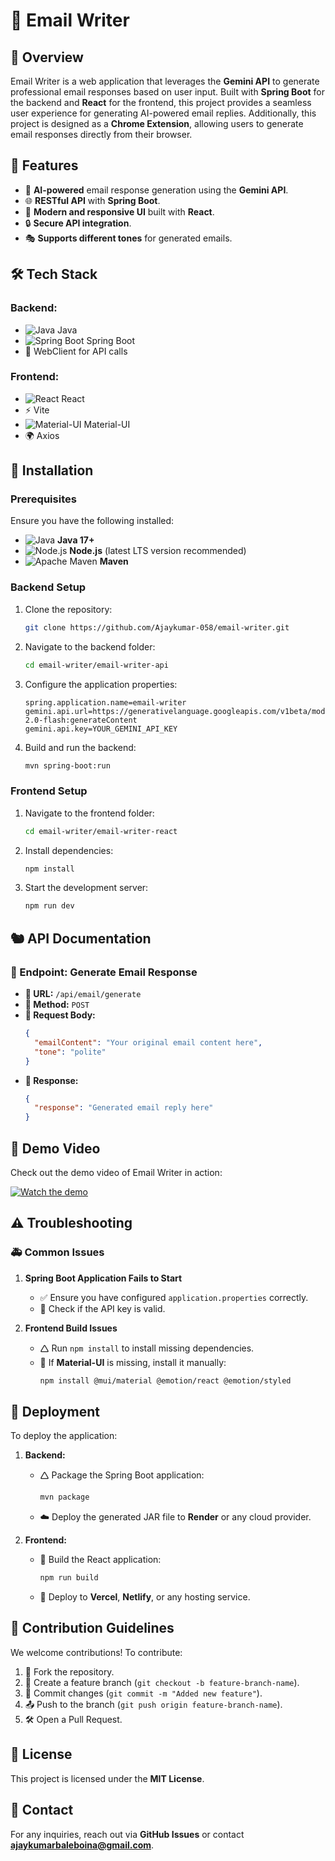 # 📧 Email Writer

## 📌 Overview
Email Writer is a web application that leverages the **Gemini API** to generate professional email responses based on user input. Built with **Spring Boot** for the backend and **React** for the frontend, this project provides a seamless user experience for generating AI-powered email replies. Additionally, this project is designed as a **Chrome Extension**, allowing users to generate email responses directly from their browser.

## 🚀 Features
- 🤖 **AI-powered** email response generation using the **Gemini API**.
- 🌐 **RESTful API** with **Spring Boot**.
- 🎨 **Modern and responsive UI** built with **React**.
- 🔒 **Secure API integration**.
- 🎭 **Supports different tones** for generated emails.

## 🛠 Tech Stack
### Backend:
- ![Java](https://img.shields.io/badge/Java-ED8B00?style=flat&logo=java&logoColor=white) Java  
- ![Spring Boot](https://img.shields.io/badge/Spring%20Boot-6DB33F?style=flat&logo=spring-boot&logoColor=white) Spring Boot  
- 🔗 WebClient for API calls

### Frontend:
- ![React](https://img.shields.io/badge/React-61DAFB?style=flat&logo=react&logoColor=white) React  
- ⚡ Vite  
- ![Material-UI](https://img.shields.io/badge/Material--UI-007FFF?style=flat&logo=mui&logoColor=white) Material-UI  
- 🌍 Axios  

## 👥 Installation

### Prerequisites
Ensure you have the following installed:
- ![Java](https://img.shields.io/badge/Java-ED8B00?style=flat&logo=java&logoColor=white) **Java 17+**
- ![Node.js](https://img.shields.io/badge/Node.js-339933?style=flat&logo=node.js&logoColor=white) **Node.js** (latest LTS version recommended)
- ![Apache Maven](https://img.shields.io/badge/Maven-C71A36?style=flat&logo=apache-maven&logoColor=white) **Maven**

### Backend Setup
1. Clone the repository:
   ```sh
   git clone https://github.com/Ajaykumar-058/email-writer.git
   ```
2. Navigate to the backend folder:
   ```sh
   cd email-writer/email-writer-api
   ```
3. Configure the application properties:
   ```properties
   spring.application.name=email-writer
   gemini.api.url=https://generativelanguage.googleapis.com/v1beta/models/gemini-2.0-flash:generateContent
   gemini.api.key=YOUR_GEMINI_API_KEY
   ```
4. Build and run the backend:
   ```sh
   mvn spring-boot:run
   ```

### Frontend Setup
1. Navigate to the frontend folder:
   ```sh
   cd email-writer/email-writer-react
   ```
2. Install dependencies:
   ```sh
   npm install
   ```
3. Start the development server:
   ```sh
   npm run dev
   ```

## 🐿 API Documentation
### 🔗 Endpoint: Generate Email Response
- **📌 URL:** `/api/email/generate`
- **📨 Method:** `POST`
- **👥 Request Body:**
  ```json
  {
    "emailContent": "Your original email content here",
    "tone": "polite"
  }
  ```
- **👤 Response:**
  ```json
  {
    "response": "Generated email reply here"
  }
  ```

## 🎥 Demo Video
Check out the demo video of Email Writer in action:

[![Watch the demo](https://img.shields.io/badge/Watch%20Demo-FF0000?style=flat&logo=youtube&logoColor=white)](https://www.loom.com/share/674dd171792b43b2bbbe8201ef2eaeb0?sid=c1d75c0d-4ecf-44fc-a343-09757b6ba89e)

## ⚠️ Troubleshooting
### 🚑 Common Issues
1. **Spring Boot Application Fails to Start**
   - ✅ Ensure you have configured `application.properties` correctly.
   - 🔑 Check if the API key is valid.

2. **Frontend Build Issues**
   - 🛆 Run `npm install` to install missing dependencies.
   - 🎨 If **Material-UI** is missing, install it manually:
     ```sh
     npm install @mui/material @emotion/react @emotion/styled
     ```

## 🚀 Deployment
To deploy the application:
1. **Backend:**
   - 🛆 Package the Spring Boot application:
     ```sh
     mvn package
     ```
   - ☁️ Deploy the generated JAR file to **Render** or any cloud provider.

2. **Frontend:**
   - 🏰 Build the React application:
     ```sh
     npm run build
     ```
   - 🚀 Deploy to **Vercel**, **Netlify**, or any hosting service.

## 🤝 Contribution Guidelines
We welcome contributions! To contribute:
1. 🔀 Fork the repository.
2. 🌱 Create a feature branch (`git checkout -b feature-branch-name`).
3. 📝 Commit changes (`git commit -m "Added new feature"`).
4. 📤 Push to the branch (`git push origin feature-branch-name`).
5. 🛠 Open a Pull Request.

## 🐜 License
This project is licensed under the **MIT License**.

## 📩 Contact
For any inquiries, reach out via **GitHub Issues** or contact **ajaykumarbaleboina@gmail.com**.
